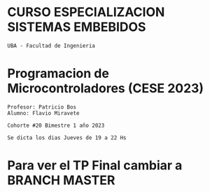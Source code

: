 # CURSO ESPECIALIZACION SISTEMAS EMBEBIDOS
	UBA - Facultad de Ingenieria

# Programacion de Microcontroladores (CESE 2023)
	Profesor: Patricio Bos
	Alumno: Flavio Miravete

	Cohorte #20 Bimestre 1 año 2023

	Se dicta los dias Jueves de 19 a 22 Hs

 # Para ver el TP Final cambiar a BRANCH MASTER
